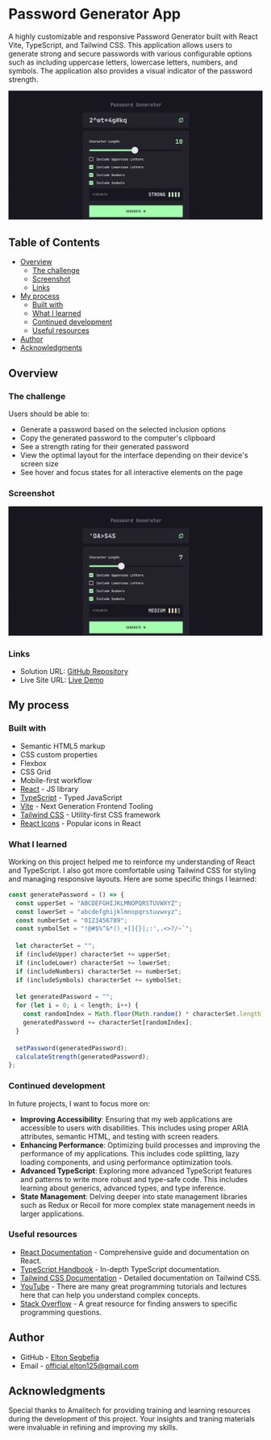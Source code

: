 # Password Generator App

A highly customizable and responsive Password Generator built with React Vite, TypeScript, and Tailwind CSS. This application allows users to generate strong and secure passwords with various configurable options such as including uppercase letters, lowercase letters, numbers, and symbols. The application also provides a visual indicator of the password strength.

![Screenshot](./screenshots/screenshot.jpg)

## Table of Contents

- [Overview](#overview)
  - [The challenge](#the-challenge)
  - [Screenshot](#screenshot)
  - [Links](#links)
- [My process](#my-process)
  - [Built with](#built-with)
  - [What I learned](#what-i-learned)
  - [Continued development](#continued-development)
  - [Useful resources](#useful-resources)
- [Author](#author)
- [Acknowledgments](#acknowledgments)

## Overview

### The challenge

Users should be able to:

- Generate a password based on the selected inclusion options
- Copy the generated password to the computer's clipboard
- See a strength rating for their generated password
- View the optimal layout for the interface depending on their device's screen size
- See hover and focus states for all interactive elements on the page

### Screenshot

![Screenshot](./screenshots/medium%20.jpg)

### Links

- Solution URL: [GitHub Repository](https://github.com/Ej-Devs/Password-Generator.git)
- Live Site URL: [Live Demo](https://generate-password-inky-iota.vercel.app/)

## My process

### Built with

- Semantic HTML5 markup
- CSS custom properties
- Flexbox
- CSS Grid
- Mobile-first workflow
- [React](https://reactjs.org/) - JS library
- [TypeScript](https://www.typescriptlang.org/) - Typed JavaScript
- [Vite](https://vitejs.dev/) - Next Generation Frontend Tooling
- [Tailwind CSS](https://tailwindcss.com/) - Utility-first CSS framework
- [React Icons](https://react-icons.github.io/react-icons/) - Popular icons in React

### What I learned

Working on this project helped me to reinforce my understanding of React and TypeScript. I also got more comfortable using Tailwind CSS for styling and managing responsive layouts. Here are some specific things I learned:

```js
const generatePassword = () => {
  const upperSet = "ABCDEFGHIJKLMNOPQRSTUVWXYZ";
  const lowerSet = "abcdefghijklmnopqrstuvwxyz";
  const numberSet = "0123456789";
  const symbolSet = "!@#$%^&*()_+[]{}|;:',.<>?/~`";

  let characterSet = "";
  if (includeUpper) characterSet += upperSet;
  if (includeLower) characterSet += lowerSet;
  if (includeNumbers) characterSet += numberSet;
  if (includeSymbols) characterSet += symbolSet;

  let generatedPassword = "";
  for (let i = 0; i < length; i++) {
    const randomIndex = Math.floor(Math.random() * characterSet.length);
    generatedPassword += characterSet[randomIndex];
  }

  setPassword(generatedPassword);
  calculateStrength(generatedPassword);
};
```

### Continued development

In future projects, I want to focus more on:

- **Improving Accessibility**: Ensuring that my web applications are accessible to users with disabilities. This includes using proper ARIA attributes, semantic HTML, and testing with screen readers.
- **Enhancing Performance**: Optimizing build processes and improving the performance of my applications. This includes code splitting, lazy loading components, and using performance optimization tools.
- **Advanced TypeScript**: Exploring more advanced TypeScript features and patterns to write more robust and type-safe code. This includes learning about generics, advanced types, and type inference.
- **State Management**: Delving deeper into state management libraries such as Redux or Recoil for more complex state management needs in larger applications.

### Useful resources

- [React Documentation](https://reactjs.org/docs/getting-started.html) - Comprehensive guide and documentation on React.
- [TypeScript Handbook](https://www.typescriptlang.org/docs/handbook/intro.html) - In-depth TypeScript documentation.
- [Tailwind CSS Documentation](https://tailwindcss.com/docs) - Detailed documentation on Tailwind CSS.
- [YouTube](https://www.youtube.com/) - There are many great programming tutorials and lectures here that can help you understand complex concepts.
- [Stack Overflow](https://www.stackoverflow.com/) - A great resource for finding answers to specific programming questions.

## Author

- GitHub - [Elton Segbefia](https://github.com/Ej-Devs)
- Email - [official.elton125@gmail.com](mailto:official.elton125@gmail.com)

## Acknowledgments

Special thanks to Amalitech for providing training and learning resources during the development of this project. Your insights and traning materials were invaluable in refining and improving my skills.